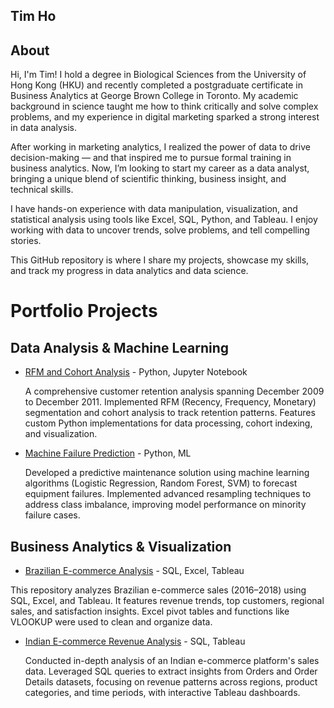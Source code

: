 ## Tim Ho 
## About
Hi, I'm Tim!
I hold a degree in Biological Sciences from the University of Hong Kong (HKU) and recently completed a postgraduate certificate in Business Analytics at George Brown College in Toronto. My academic background in science taught me how to think critically and solve complex problems, and my experience in digital marketing sparked a strong interest in data analysis.

After working in marketing analytics, I realized the power of data to drive decision-making — and that inspired me to pursue formal training in business analytics. Now, I’m looking to start my career as a data analyst, bringing a unique blend of scientific thinking, business insight, and technical skills.

I have hands-on experience with data manipulation, visualization, and statistical analysis using tools like Excel, SQL, Python, and Tableau. I enjoy working with data to uncover trends, solve problems, and tell compelling stories.

This GitHub repository is where I share my projects, showcase my skills, and track my progress in data analytics and data science.

# Portfolio Projects

## Data Analysis & Machine Learning

- [RFM and Cohort Analysis](https://github.com/TimHo049/RFM-and-Cohort-Analysis---Python) - Python, Jupyter Notebook
  
  A comprehensive customer retention analysis spanning December 2009 to December 2011. Implemented RFM (Recency, Frequency, Monetary) segmentation and cohort analysis to track retention patterns. Features custom Python implementations for data processing, cohort indexing, and visualization.

- [Machine Failure Prediction](https://github.com/TimHo049/Machine-Failure-Prediction---Python) - Python, ML
  
  Developed a predictive maintenance solution using machine learning algorithms (Logistic Regression, Random Forest, SVM) to forecast equipment failures. Implemented advanced resampling techniques to address class imbalance, improving model performance on minority failure cases.

## Business Analytics & Visualization

- [Brazilian E-commerce Analysis](https://github.com/TimHo049/Brazil-Ecommerce-Sales-Analysis---SQL-Excel-Tableau) - SQL, Excel, Tableau
  
This repository analyzes Brazilian e-commerce sales (2016–2018) using SQL, Excel, and Tableau. It features revenue trends, top customers, regional sales, and satisfaction insights. Excel pivot tables and functions like VLOOKUP were used to clean and organize data.

- [Indian E-commerce Revenue Analysis](https://github.com/TimHo049/Indian-Ecommerce-Revenue-Analysis---SQL-Tableau) - SQL, Tableau
  
  Conducted in-depth analysis of an Indian e-commerce platform's sales data. Leveraged SQL queries to extract insights from Orders and Order Details datasets, focusing on revenue patterns across regions, product categories, and time periods, with interactive Tableau dashboards.

